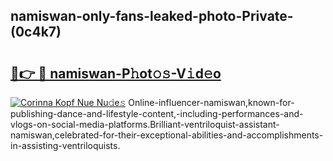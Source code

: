 ## namiswan-only-fans​-leaked-photo​-Private-(0c4k7)


# <h2><a href="https://mediaupload.pro?title=namiswan&ref=git">🔗👉 🔴 namiswan-P𝚑ot𝚘𝚜-V𝚒d𝚎o</a></h2>

[![Corinna Kopf Nue Nu𝚍e𝚜](https://i.imgur.com/0qMVB7G.gif)](https://mediaupload.pro?title=namiswan&ref=git)
Online-influencer-namiswan,known-for-publishing-dance-and-lifestyle-content,-including-performances-and-vlogs-on-social-media-platforms.Brilliant-ventriloquist-assistant-namiswan,celebrated-for-their-exceptional-abilities-and-accomplishments-in-assisting-ventriloquists.  